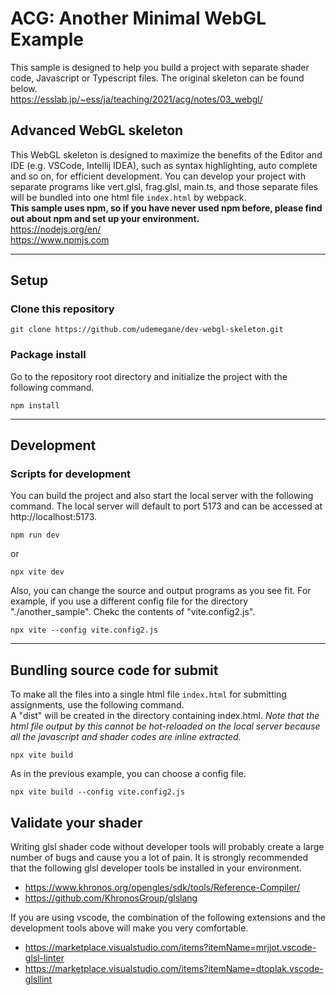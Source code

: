 # ACG: Another Minimal WebGL Example
This sample is designed to help you build a project with separate shader code, Javascript or Typescript files.
The original skeleton can be found below.  
https://esslab.jp/~ess/ja/teaching/2021/acg/notes/03_webgl/

## Advanced WebGL skeleton 
This WebGL skeleton is designed to maximize the benefits of the Editor and IDE (e.g. VSCode, Intellij IDEA), such as syntax highlighting, auto complete and so on, for efficient development. You can develop your project with separate programs like vert.glsl, frag.glsl, main.ts, and those separate files will be bundled into one html file `index.html` by webpack.  
**This sample uses npm, so if you have never used npm before, please find out about npm and set up your environment.**  
https://nodejs.org/en/  
https://www.npmjs.com  


---
## Setup
### Clone this repository

```
git clone https://github.com/udemegane/dev-webgl-skeleton.git
```


### Package install
Go to the repository root directory and initialize the project with the following command.

```
npm install
```

---
## Development
### Scripts for development
You can build the project and also start the local server with the following command.
The local server will default to port 5173 and can be accessed at http://localhost:5173.
```
npm run dev
```
or
```
npx vite dev
```
Also, you can change the source and output programs as you see fit. For example, if you use a different config file for the directory "./another_sample".
Chekc the contents of "vite.config2.js".
```
npx vite --config vite.config2.js
```

---
## Bundling source code for submit
To make all the files into a single html file `index.html` for submitting assignments, use the following command.  
A "dist" will be created in the directory containing index.html.
*Note that the html file output by this cannot be hot-reloaded on the local server because all the javascript and shader codes are inline extracted.*


```
npx vite build
```
As in the previous example, you can choose a config file.
```
npx vite build --config vite.config2.js
```

## Validate your shader
Writing glsl shader code without developer tools will probably create a large number of bugs and cause you a lot of pain.
It is strongly recommended that the following glsl developer tools be installed in your environment.
- https://www.khronos.org/opengles/sdk/tools/Reference-Compiler/
- https://github.com/KhronosGroup/glslang

If you are using vscode, the combination of the following extensions and the development tools above will make you very comfortable.

- https://marketplace.visualstudio.com/items?itemName=mrjjot.vscode-glsl-linter
- https://marketplace.visualstudio.com/items?itemName=dtoplak.vscode-glsllint